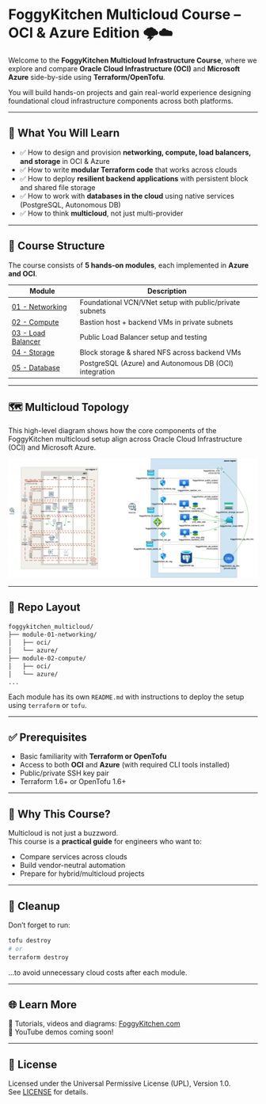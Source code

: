 # FoggyKitchen Multicloud Course – OCI & Azure Edition 🌩️☁️

Welcome to the **FoggyKitchen Multicloud Infrastructure Course**, where we explore and compare **Oracle Cloud Infrastructure (OCI)** and **Microsoft Azure** side-by-side using **Terraform/OpenTofu**.

You will build hands-on projects and gain real-world experience designing foundational cloud infrastructure components across both platforms.

---

## 🚀 What You Will Learn

- ✅ How to design and provision **networking, compute, load balancers, and storage** in OCI & Azure
- ✅ How to write **modular Terraform code** that works across clouds
- ✅ How to deploy **resilient backend applications** with persistent block and shared file storage
- ✅ How to work with **databases in the cloud** using native services (PostgreSQL, Autonomous DB)
- ✅ How to think **multicloud**, not just multi-provider

---

## 🧱 Course Structure

The course consists of **5 hands-on modules**, each implemented in **Azure and OCI**.

| Module | Description                                      |
|--------|--------------------------------------------------|
| [01 - Networking](module-01-networking/)      | Foundational VCN/VNet setup with public/private subnets |
| [02 - Compute](module-02-compute/)           | Bastion host + backend VMs in private subnets            |
| [03 - Load Balancer](module-03-loadbalancer/) | Public Load Balancer setup and testing                   |
| [04 - Storage](module-04-storage/)           | Block storage & shared NFS across backend VMs           |
| [05 - Database](module-05-database/)         | PostgreSQL (Azure) and Autonomous DB (OCI) integration   |

---

## 🗺️ Multicloud Topology

This high-level diagram shows how the core components of the FoggyKitchen multicloud setup align across Oracle Cloud Infrastructure (OCI) and Microsoft Azure.

<img src="overview-diagram.jpg" width="900"/>

---

## 📁 Repo Layout

```
foggykitchen_multicloud/
├── module-01-networking/
│   ├── oci/
│   └── azure/
├── module-02-compute/
│   ├── oci/
│   └── azure/
...
```

Each module has its own `README.md` with instructions to deploy the setup using `terraform` or `tofu`.

---

## ✅ Prerequisites

- Basic familiarity with **Terraform or OpenTofu**
- Access to both **OCI** and **Azure** (with required CLI tools installed)
- Public/private SSH key pair
- Terraform 1.6+ or OpenTofu 1.6+

---

## 📣 Why This Course?

Multicloud is not just a buzzword.  
This course is a **practical guide** for engineers who want to:

- Compare services across clouds
- Build vendor-neutral automation
- Prepare for hybrid/multicloud projects

---

## 🧹 Cleanup

Don’t forget to run:

```bash
tofu destroy
# or
terraform destroy
```

…to avoid unnecessary cloud costs after each module.

---

## 🌐 Learn More

📘 Tutorials, videos and diagrams: [FoggyKitchen.com](https://foggykitchen.com)  
🎥 YouTube demos coming soon!

---

## 🪪 License

Licensed under the Universal Permissive License (UPL), Version 1.0.  
See [LICENSE](./LICENSE) for details.

